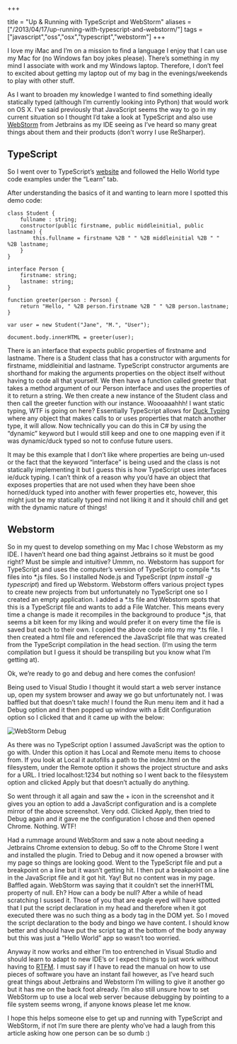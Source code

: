 +++

title = "Up & Running with TypeScript and WebStorm"
aliases = ["/2013/04/17/up-running-with-typescript-and-webstorm/"]
tags = ["javascript","oss","osx","typescript","webstorm"]
+++

I love my iMac and I’m on a mission to find a language I enjoy that I can use my Mac for (no Windows fan boy jokes please). There’s something in my mind I associate with work and my Windows laptop. Therefore, I don’t feel to excited about getting my laptop out of my bag in the evenings/weekends to play with other stuff.

As I want to broaden my knowledge I wanted to find something ideally statically typed (although I’m currently looking into Python) that would work on OS X. I’ve said previously that JavaScript seems the way to go in my current situation so I thought I’d take a look at TypeScript and also use [WebStorm][1] from Jetbrains as my IDE seeing as I’ve heard so many great things about them and their products (don’t worry I use ReSharper).

## TypeScript

So I went over to TypeScript’s [website][2] and followed the Hello World type code examples under the “Learn” tab.

<!--more-->

After understanding the basics of it and wanting to learn more I spotted this demo code:

	class Student {
	    fullname : string;
	    constructor(public firstname, public middleinitial, public lastname) {
	        this.fullname = firstname %2B " " %2B middleinitial %2B " " %2B lastname;
	    }
	}
	
	interface Person {
	    firstname: string;
	    lastname: string;
	}
	
	function greeter(person : Person) {
	    return "Hello, " %2B person.firstname %2B " " %2B person.lastname;
	}
	
	var user = new Student("Jane", "M.", "User");
	
	document.body.innerHTML = greeter(user);

There is an interface that expects public properties of firstname and lastname. There is a Student class that has a constructor with arguments for firstname, middleinitial and lastname. TypeScript constructor arguments are shorthand for making the arguments properties on the object itself without having to code all that yourself. We then have a function called greeter that takes a method argument of our Person interface and uses the properties of it to return a string. We then create a new instance of the Student class and then call the greeter function with our instance. Woooaaahhh! I want static typing, WTF is going on here? Essentially TypeScript allows for [Duck Typing][3] where any object that makes calls to or uses properties that match another type, it will allow. Now technically you can do this in C# by using the “dynamic” keyword but I would still keep and one to one mapping even if it was dynamic/duck typed so not to confuse future users.

It may be this example that I don’t like where properties are being un-used or the fact that the keyword “interface” is being used and the class is not statically implementing it but I guess this is how TypeScript uses interfaces ie/duck typing. I can’t think of a reason why you’d have an object that exposes properties that are not used when they have been shoe horned/duck typed into another with fewer properties etc, however, this might just be my statically typed mind not liking it and it should chill and get with the dynamic nature of things!

## Webstorm

So in my quest to develop something on my Mac I chose Webstorm as my IDE. I haven’t heard one bad thing against Jetbrains so it must be good right? Must be simple and intuitive? Ummm, no. Webstorm has support for TypeScript and uses the computer’s version of TypeScript to compile *.ts files into *.js files. So I installed Node.js and TypeScript (_npm install -g typescript_) and fired up Webstorm. Webstorm offers various project types to create new projects from but unfortunately no TypeScript one so I created an empty application. I added a *.ts file and Webstorm spots that this is a TypeScript file and wants to add a File Watcher. This means every time a change is made it recompiles in the background to produce *.js, that seems a bit keen for my liking and would prefer it on every time the file is saved but each to their own. I copied the above code into my my *.ts file. I then created a html file and referenced the JavaScript file that was created from the TypeScript compilation in the head section. (I’m using the term compilation but I guess it should be transpiling but you know what I’m getting at).

Ok, we’re ready to go and debug and here comes the confusion!

Being used to Visual Studio I thought it would start a web server instance up, open my system browser and away we go but unfortunately not. I was baffled but that doesn’t take much! I found the Run menu item and it had a Debug option and it then popped up window with a Edit Configuration option so I clicked that and it came up with the below:

![WebStorm Debug][4]

As there was no TypeScript option I assumed JavaScript was the option to go with. Under this option it has Local and Remote menu items to choose from. If you look at Local it autofills a path to the index.html on the filesystem, under the Remote option it shows the project structure and asks for a URL. I tried localhost:1234 but nothing so I went back to the filesystem option and clicked Apply but that doesn’t actually do anything.

So went through it all again and saw the + icon in the screenshot and it gives you an option to add a JavaScript configuration and is a complete mirror of the above screenshot. Very odd. Clicked Apply, then tried to Debug again and it gave me the configuration I chose and then opened Chrome. Nothing. WTF!

Had a rummage around WebStorm and saw a note about needing a Jetbrains Chrome extension to debug. So off to the Chrome Store I went and installed the plugin. Tried to Debug and it now opened a browser with my page so things are looking good. Went to the TypeScript file and put a breakpoint on a line but it wasn’t getting hit. I then put a breakpoint on a line in the JavaScript file and it got hit. Yay! But no content was in my page. Baffled again. WebStorm was saying that it couldn’t set the innerHTML property of null. Eh? How can a body be null? After a while of head scratching I sussed it. Those of you that are eagle eyed will have spotted that I put the script declaration in my head and therefore when it got executed there was no such thing as a body tag in the DOM yet. So I moved the script declaration to the body and bingo we have content. I should know better and should have put the script tag at the bottom of the body anyway but this was just a “Hello World” app so wasn’t too worried.

Anyway it now works and either I’m too entrenched in Visual Studio and should learn to adapt to new IDE’s or I expect things to just work without having to [RTFM][5]. I must say if I have to read the manual on how to use pieces of software you have an instant fail however, as I’ve heard such great things about Jetbrains and Webstorm I’m willing to give it another go but it has me on the back foot already. I’m also still unsure how to set WebStorm up to use a local web server because debugging by pointing to a file system seems wrong, if anyone knows please let me know.

I hope this helps someone else to get up and running with TypeScript and WebStorm, if not I’m sure there are plenty who’ve had a laugh from this article asking how one person can be so dumb :)

   [1]: http://www.jetbrains.com/webstorm/
   [2]: http://www.typescriptlang.org/
   [3]: http://en.wikipedia.org/wiki/Duck_typing
   [4]: /images/blogpostimages/WebstormDebug-620x390.png (Webstorm Debug)
   [5]: http://en.wikipedia.org/wiki/RTFM
  
